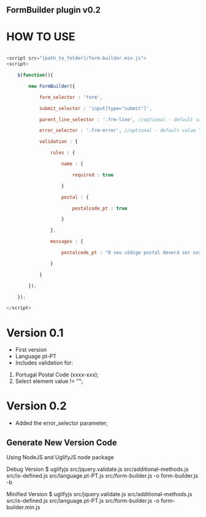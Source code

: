 ## FormBuilder plugin v0.2

# HOW TO USE

```javascript

<script src="[path_to_folder]/form-builder.min.js">
<script>

    $(function(){

        new FormBuilder({

            form_selector : 'form',

            submit_selector : 'input[type="submit"]',

            parent_line_selector : '.frm-line', //optional - default value ".form-group"

            error_selector : '.frm-error', //optional - default value ".frm-error"

            validation : {

                rules : {

                    name : {

                        required : true

                    }

                    postal : {

                        postalcode_pt : true

                    }

                },

                messages : {

                    postalcode_pt : "O seu código postal deverá ser xxxx-xxx"

                }

            }

        });

    });

</script>

```


# Version 0.1
- First version
- Language pt-PT
- Includes validation for:
 1. Portugal Postal Code (xxxx-xxx);
 2. Select element value != "";

# Version 0.2
- Added the error_selector parameter;

## Generate New Version Code
Using NodeJS and UglifyJS node package

Debug Version
$ uglifyjs src/jquery.validate.js src/additional-methods.js src/is-defined.js src/language.pt-PT.js src/form-builder.js -o form-builder.js -b

Minified Version
$ uglifyjs src/jquery.validate.js src/additional-methods.js src/is-defined.js src/language.pt-PT.js src/form-builder.js -o form-builder.min.js